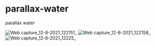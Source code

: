 # parallax-water
parallax water

![Web capture_12-8-2021_122151_](https://user-images.githubusercontent.com/74392722/129152704-93ec4c52-19a2-4229-bbb2-e9193cc8e9a4.jpeg)
![Web capture_12-8-2021_122158_](https://user-images.githubusercontent.com/74392722/129152714-da6ae100-c300-479a-9494-ef38e7f33930.jpeg)
![Web capture_12-8-2021_12225_](https://user-images.githubusercontent.com/74392722/129152720-269c8354-9711-4484-bf0a-91b582d2f52b.jpeg)
